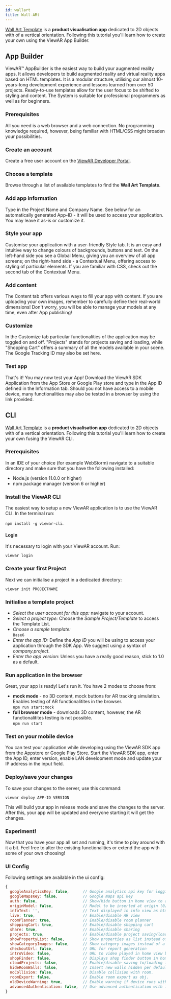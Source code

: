 ```yaml
---
id: wallart
title: Wall-ARt
---
```


[Wall Art Template](https://www.viewar.com/solutions/ar-product-visualization/) is a **product visualisation app** dedicated to 2D objects with of a vertical orientation. Following this tutorial you'll learn how to create your own using the ViewAR App Builder.

## App Builder

ViewAR™ AppBuilder is the easiest way to build your augmented reality apps. It allows developers to build augmented reality and virtual reality apps based on HTML templates. It is a modular structure, utilising our almost 10-years-long development experience and lessons learned from over 50 projects. Ready-to-use templates allow for the user focus to be shifted to styling and content. The System is suitable for professional programmers as well as for beginners.

### Prerequisites

All you need is a web browser and a web connection. No programming knowledge required, however, being familiar with HTML/CSS might broaden your possibilities.

### Create an account

Create a free user account on the [ViewAR Developer Portal](https://portal.viewar.com).

### Choose a template

Browse through a list of available templates to find the **Wall Art Template**.

### Add app information

Type in the Project Name and Company Name. See below for an automatically generated App-ID - it will be used to access your application. You may leave it as-is or customize it.

### Style your app

Customise your application with a user-friendly Style tab. It is an easy and intuitive way to change colours of backgrounds, buttons and text. On the left-hand side you see a Global Menu, giving you an overview of all app screens; on the right-hand side - a Contextual Menu, offering access to styling of particular elements. If you are familiar with CSS, check out the second tab of the Contextual Menu.

### Add content

The Content tab offers various ways to fill your app with content. If you are uploading your own images, remember to carefully define their real-world dimensions!
Don't worry, you will be able to manage your models at any time, even after App publishing!

### Customize

In the Customize tab particular functionalities of the application may be toggled on and off. "Projects" stands for projects saving and loading, while "Shopping Cart" offers a summary of all the models available in your scene. The Google Tracking ID may also be set here.

### Test app

That's it! You may now test your App! Download the ViewAR SDK Application from the App Store or Google Play store and type in the App ID defined in the Information tab. Should you not have access to a mobile device, many functionalities may also be tested in a browser by using the link provided.

<!--
TODO: add deployment info
--->

## CLI

[Wall Art Template](https://www.viewar.com/solutions/ar-product-visualization/) is a **product visualisation app** dedicated to 2D objects with of a vertical orientation. Following this tutorial you'll learn how to create your own fusing the ViewAR CLI.

### Prerequisites

In an IDE of your choice (for example WebStorm) navigate to a suitable directory and make sure that you have the following installed:

- Node.js (version 11.0.0 or higher)
- npm package manager (version 6 or higher)

### Install the ViewAR CLI

The easiest way to setup a new ViewAR application is to use the ViewAR CLI.
In the terminal run:

`npm install -g viewar-cli`.

#### Login

It's necessary to login with your ViewAR account. Run:

`viewar login`

### Create your first Project

Next we can initialise a project in a dedicated directory:

`viewar init PROJECTNAME`

### Initialise a template project

- _Select the user account for this app:_ navigate to your account.<br>
- _Select a project type:_ Choose the _Sample Project/Template_ to access the Template List.<br>
- _Choose a sample template:_ <br>`Base6`<br>
- _Enter the app ID:_ Define the _App ID_ you will be using to access your application through the SDK App. We suggest using a syntax of _company.project_.<br>
- _Enter the app version:_ Unless you have a really good reason, stick to 1.0 as a default.<br>

### Run application in the browser

Great, your app is ready! Let's run it.
You have 2 modes to choose from:<br>

- <b>mock mode</b> - no 3D content, mock buttons for AR tracking simulation. Enables testing of AR functionalitites in the browser.
<br>`npm run start:mock` <br>
- <b>full browser mode</b> - downloads 3D content, however, the AR functionalitites testing is not possible.
<br>`npm run start`

### Test on your mobile device

You can test your application while developing using the ViewAR SDK app from the Appstore or Google Play Store. Start the ViewAR SDK app, enter the App ID, enter version, enable LAN development mode and update your IP address in the input field.

### Deploy/save your changes

To save your changes to the server, use this command:

`viewar deploy APP-ID VERSION`

This will build your app in release mode and save the changes to the server. After this, your app will be updated and everyone starting it will get the changes.

### Experiment!

Now that you have your app all set and running, it's time to play around with it a bit. Feel free to alter the existing functionalities or extend the app with some of your own choosing!

### UI Config

Following settings are available in the ui config:

```js
{
  googleAnalyticsKey: false,      // Google analytics api key for logging
  googleMapsKey: false,           // Google maps api key
  auth: false,                    // Show/hide button in home view to authenticate
  originModel: false,             // Model to be inserted at origin (0/0/0)
  infoText: '',                   // Text displayed in info view as html
  live: true,                     // Enable/disable AR view
  roomPlanner: true,              // Enable/disable room planner
  shoppingCart: true,             // Enable/disable shopping cart
  share: true,                    // Enable/disable sharing
  projects: true,                 // Enable/disable project saving/loading
  showPropertyList: false,        // Show properties as list instead of a slider
  showCategoryImages: false,      // Show category images instead of a list
  checkoutUrl: false,             // URL for report generation
  introVideo: false,              // URL to video played in home view background,
  shopFinder: false,              // Displays shop finder button in home view. Either a string or { url, type }. Possible types: 'external', 'json' or 'iframe'.
  cloudProjects: false,           // Enable/disable saving to/loading from cloud storage.
  hideRoomWalls: false,           // Insert new walls hidden per default.
  noCollision: false,             // Disable collision with room.
  roomExport: false,              // Enable room export as obj.
  oldDeviceWarning: true,         // Enable warning if device runs with wikitude tracking only.
  advancedAuthentication: false,  // Use advanced authentication with logins from http://dev2.viewar.com/auth/list.
}
```
